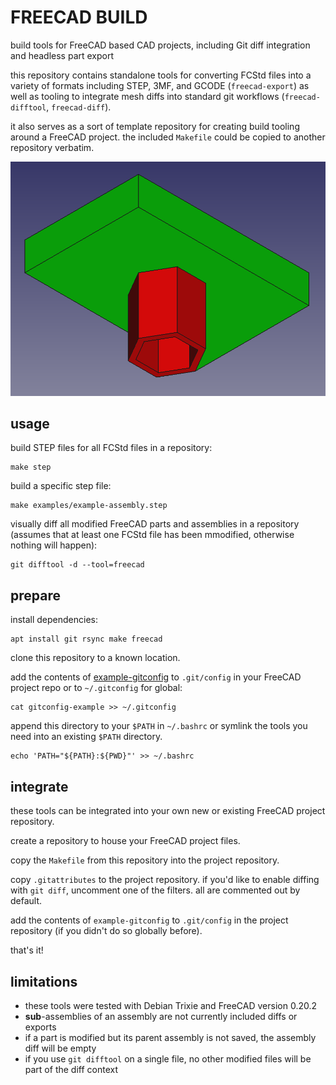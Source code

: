# FREECAD BUILD

build tools for FreeCAD based CAD projects, including Git diff integration and headless part export

this repository contains standalone tools for converting FCStd files into a variety of formats including STEP, 3MF, and GCODE (`freecad-export`) as well as tooling to integrate mesh diffs into standard git workflows (`freecad-difftool`, `freecad-diff`).

it also serves as a sort of template repository for creating build tooling around a FreeCAD project. the included `Makefile` could be copied to another repository verbatim.

![screenshot of visual mesh diff](screenshot.png)

## usage

build STEP files for all FCStd files in a repository:

```shell
make step
```

build a specific step file:

```shell
make examples/example-assembly.step
```

visually diff all modified FreeCAD parts and assemblies in a repository (assumes that at least one FCStd file has been mmodified, otherwise nothing will happen):

```shell
git difftool -d --tool=freecad
```

## prepare

install dependencies:

```shell
apt install git rsync make freecad
```

clone this repository to a known location.

add the contents of [example-gitconfig](example-gitconfig) to `.git/config` in your FreeCAD project repo or to `~/.gitconfig` for global:

```shell
cat gitconfig-example >> ~/.gitconfig
```

append this directory to your `$PATH` in `~/.bashrc` or symlink the tools you need into an existing `$PATH` directory.

```shell
echo 'PATH="${PATH}:${PWD}"' >> ~/.bashrc
```

## integrate

these tools can be integrated into your own new or existing FreeCAD project repository.

create a repository to house your FreeCAD project files.

copy the `Makefile` from this repository into the project repository.

copy `.gitattributes` to the project repository. if you'd like to enable diffing with `git diff`, uncomment one of the filters. all are commented out by default.

add the contents of `example-gitconfig` to `.git/config` in the project repository (if you didn't do so globally before).

that's it!

## limitations

- these tools were tested with Debian Trixie and FreeCAD version 0.20.2
- **sub**-assemblies of an assembly are not currently included diffs or exports
- if a part is modified but its parent assembly is not saved, the assembly diff will be empty
- if you use `git difftool` on a single file, no other modified files will be part of the diff context
